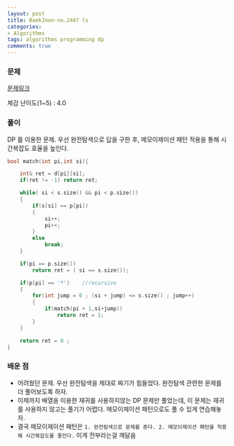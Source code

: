 ```yaml
---
layout: post
title: BaekJoon-no.2447 ls
categories:
- Algorithms
tags: algorithms programming dp
comments: true
---
```


### 문제

[문제링크](https://www.acmicpc.net/problem/5015)

체감 난이도(1~5) : 4.0

### 풀이

DP 를 이용한 문제. 우선 완전탐색으로 답을 구한 후, 메모이제이션 패턴 적용을 통해 시간복잡도 효율을 높인다.  


```c
bool match(int pi,int si){

	int& ret = d[pi][si];
	if(ret != -1) return ret;

	while( si < s.size() && pi < p.size())
	{
		if(s[si] == p[pi])
		{   
			si++;
			pi++;
		}
		else
			break;
	}

	if(pi == p.size())
		return ret = ( si == s.size());

	if(p[pi] == '*')    //recursive
	{
		for(int jump = 0 ; (si + jump) <= s.size() ; jump++)
		{   
			if(match(pi + 1,si+jump))
				return ret = 1;
		}
	}

	return ret = 0 ; 
}

```

### 배운 점

- 어려웠던 문제. 우선 완전탐색을 제대로 짜기가 힘들었다. 완전탐색 관련한 문제를 더 풀어보도록 하자.
- 이제까지 배열을 이용한 재귀를 사용하지않는 DP 문제만 풀었는데, 이 문제는 재귀를 사용하지 않고는 풀기가 어렵다. 메모이제이션 패턴으로도 풀 수 있게 연습해놓자.
- 결국 메모이제이션 패턴은 `1. 완전탐색으로 문제를 푼다. 2. 메모이제이션 패턴을 적용해 시간복잡도를 줄인다.` 이게 전부라는걸 깨달음
